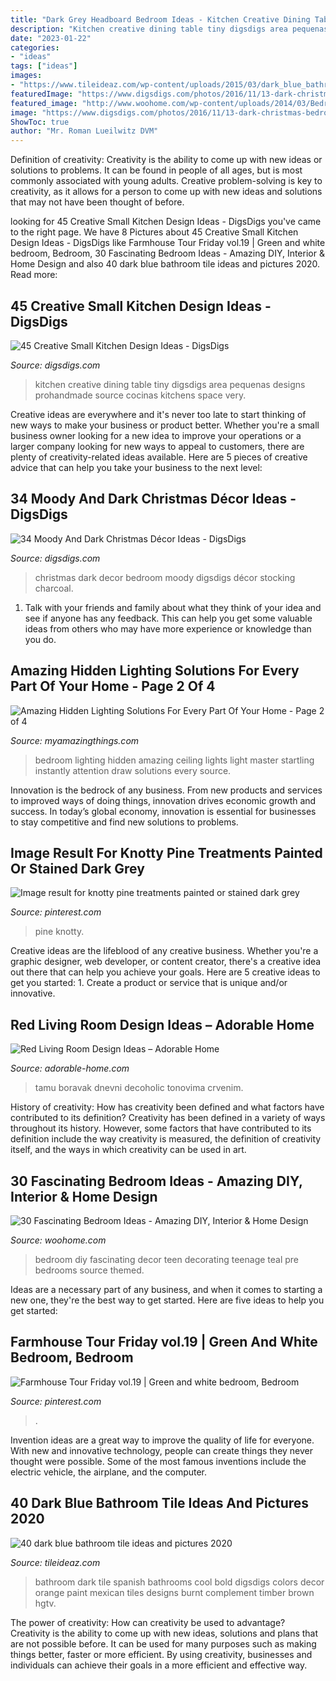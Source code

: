 ```yaml
---
title: "Dark Grey Headboard Bedroom Ideas - Kitchen Creative Dining Table Tiny Digsdigs Area Pequenas Designs Prohandmade Source Cocinas Kitchens Space Very"
description: "Kitchen creative dining table tiny digsdigs area pequenas designs prohandmade source cocinas kitchens space very"
date: "2023-01-22"
categories:
- "ideas"
tags: ["ideas"]
images:
- "https://www.tileideaz.com/wp-content/uploads/2015/03/dark_blue_bathroom_tile_9.jpg"
featuredImage: "https://www.digsdigs.com/photos/2016/11/13-dark-christmas-bedroom-decor-with-metallic-ornaments.jpg"
featured_image: "http://www.woohome.com/wp-content/uploads/2014/03/Bedroom-ideas-2014-8.jpg"
image: "https://www.digsdigs.com/photos/2016/11/13-dark-christmas-bedroom-decor-with-metallic-ornaments.jpg"
ShowToc: true
author: "Mr. Roman Lueilwitz DVM"
---
```



Definition of creativity:
Creativity is the ability to come up with new ideas or solutions to problems. It can be found in people of all ages, but is most commonly associated with young adults. Creative problem-solving is key to creativity, as it allows for a person to come up with new ideas and solutions that may not have been thought of before.

	

		
looking for 45 Creative Small Kitchen Design Ideas - DigsDigs you've came to the right page. We have 8 Pictures about 45 Creative Small Kitchen Design Ideas - DigsDigs like Farmhouse Tour Friday vol.19 | Green and white bedroom, Bedroom, 30 Fascinating Bedroom Ideas - Amazing DIY, Interior &amp; Home Design and also 40 dark blue bathroom tile ideas and pictures 2020. Read more:
		
    
## 45 Creative Small Kitchen Design Ideas - DigsDigs

<img loading=lazy src="http://www.digsdigs.com/photos/creative-small-kitchen-ideas-25-554x831.jpg" onerror="this.onerror=null;this.src='https://tse4.mm.bing.net/th?id=OIP.LBOpiahoqm1RcNYK-t0T3gHaLH&amp;pid=15.1';" alt="45 Creative Small Kitchen Design Ideas - DigsDigs">

_Source: digsdigs.com_

>kitchen creative dining table tiny digsdigs area pequenas designs prohandmade source cocinas kitchens space very. 

	

Creative ideas are everywhere and it's never too late to start thinking of new ways to make your business or product better. Whether you're a small business owner looking for a new idea to improve your operations or a larger company looking for new ways to appeal to customers, there are plenty of creativity-related ideas available. Here are 5 pieces of creative advice that can help you take your business to the next level: 

    
## 34 Moody And Dark Christmas Décor Ideas - DigsDigs

<img loading=lazy src="https://www.digsdigs.com/photos/2016/11/13-dark-christmas-bedroom-decor-with-metallic-ornaments.jpg" onerror="this.onerror=null;this.src='https://tse1.mm.bing.net/th?id=OIP.2YkBCqAOQXB_HjQuQXNvBQHaLC&amp;pid=15.1';" alt="34 Moody And Dark Christmas Décor Ideas - DigsDigs">

_Source: digsdigs.com_

>christmas dark decor bedroom moody digsdigs décor stocking charcoal. 

	

1. Talk with your friends and family about what they think of your idea and see if anyone has any feedback. This can help you get some valuable ideas from others who may have more experience or knowledge than you do.

    
## Amazing Hidden Lighting Solutions For Every Part Of Your Home - Page 2 Of 4

<img loading=lazy src="http://myamazingthings.com/wp-content/uploads/2016/12/amazing-ceiling-lights-for-bedroom-master-bedroom-ceiling-light-1024x647.jpg" onerror="this.onerror=null;this.src='https://tse1.mm.bing.net/th?id=OIP.rxQw33Dh0d4yd1SFBS5JVwHaEr&amp;pid=15.1';" alt="Amazing Hidden Lighting Solutions For Every Part Of Your Home - Page 2 of 4">

_Source: myamazingthings.com_

>bedroom lighting hidden amazing ceiling lights light master startling instantly attention draw solutions every source. 

	

Innovation is the bedrock of any business. From new products and services to improved ways of doing things, innovation drives economic growth and success. In today’s global economy, innovation is essential for businesses to stay competitive and find new solutions to problems.

    
## Image Result For Knotty Pine Treatments Painted Or Stained Dark Grey

<img loading=lazy src="https://i.pinimg.com/736x/e9/21/a7/e921a7a395724f9dfe7ebe13d2a28dfd.jpg" onerror="this.onerror=null;this.src='https://tse4.mm.bing.net/th?id=OIP.ONkKkhNz41XXa2UzkT3KHAAAAA&amp;pid=15.1';" alt="Image result for knotty pine treatments painted or stained dark grey">

_Source: pinterest.com_

>pine knotty. 

	

Creative ideas are the lifeblood of any creative business. Whether you're a graphic designer, web developer, or content creator, there's a creative idea out there that can help you achieve your goals. Here are 5 creative ideas to get you started: 1. Create a product or service that is unique and/or innovative.

    
## Red Living Room Design Ideas – Adorable Home

<img loading=lazy src="https://adorable-home.com/wp-content/gallery/red-living-room-design-ideas/red-living-room-design-ideas-6.jpg" onerror="this.onerror=null;this.src='https://tse4.mm.bing.net/th?id=OIP.bwS5wDKktT-HSIGiBrAGMwHaE4&amp;pid=15.1';" alt="Red Living Room Design Ideas – Adorable Home">

_Source: adorable-home.com_

>tamu boravak dnevni decoholic tonovima crvenim. 

	

History of creativity: How has creativity been defined and what factors have contributed to its definition?
Creativity has been defined in a variety of ways throughout its history. However, some factors that have contributed to its definition include the way creativity is measured, the definition of creativity itself, and the ways in which creativity can be used in art.

    
## 30 Fascinating Bedroom Ideas - Amazing DIY, Interior &amp; Home Design

<img loading=lazy src="http://www.woohome.com/wp-content/uploads/2014/03/Bedroom-ideas-2014-8.jpg" onerror="this.onerror=null;this.src='https://tse1.mm.bing.net/th?id=OIP.03Xj8-AJSvYncZQnmXwrdwHaJR&amp;pid=15.1';" alt="30 Fascinating Bedroom Ideas - Amazing DIY, Interior &amp; Home Design">

_Source: woohome.com_

>bedroom diy fascinating decor teen decorating teenage teal pre bedrooms source themed. 

	

Ideas are a necessary part of any business, and when it comes to starting a new one, they're the best way to get started. Here are five ideas to help you get started: 

    
## Farmhouse Tour Friday vol.19 | Green And White Bedroom, Bedroom

<img loading=lazy src="https://i.pinimg.com/736x/4e/35/c5/4e35c56bd42dd25117e55284f85d7e24.jpg" onerror="this.onerror=null;this.src='https://tse3.mm.bing.net/th?id=OIP.TQBbYAKW97xSo6enKUDiSgHaKU&amp;pid=15.1';" alt="Farmhouse Tour Friday vol.19 | Green and white bedroom, Bedroom">

_Source: pinterest.com_

>. 

	

Invention ideas are a great way to improve the quality of life for everyone. With new and innovative technology, people can create things they never thought were possible. Some of the most famous inventions include the electric vehicle, the airplane, and the computer.

    
## 40 Dark Blue Bathroom Tile Ideas And Pictures 2020

<img loading=lazy src="https://www.tileideaz.com/wp-content/uploads/2015/03/dark_blue_bathroom_tile_9.jpg" onerror="this.onerror=null;this.src='https://tse1.mm.bing.net/th?id=OIP.kOf6ylnq8vgRVSHkgmnMFQHaJ3&amp;pid=15.1';" alt="40 dark blue bathroom tile ideas and pictures 2020">

_Source: tileideaz.com_

>bathroom dark tile spanish bathrooms cool bold digsdigs colors decor orange paint mexican tiles designs burnt complement timber brown hgtv. 

	

The power of creativity: How can creativity be used to advantage?
Creativity is the ability to come up with new ideas, solutions and plans that are not possible before. It can be used for many purposes such as making things better, faster or more efficient. By using creativity, businesses and individuals can achieve their goals in a more efficient and effective way.

